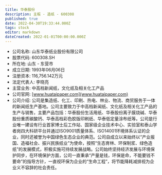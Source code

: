 ```yaml
---
title: 华泰股份
description: 主板 - 造纸 - 600308
published: true
date: 2022-04-30T19:33:44.000Z
tags: stock
editor: markdown
dateCreated: 2022-01-01T00:00:00.000Z
---
```


- 公司名称: 山东华泰纸业股份有限公司
- 股票代码: 600308.SH
- 所在地: 山东 - 东营市
- 成立日期: 1993年06月06日
- 注册资本: 116,756.142万元
- 法定代表人: 李晓亮
- 主营业务: 中高档新闻纸，文化纸及相关化工产品
- 公司官网: [www.huataipaper.com](www.huataipaper.com)
- 公司介绍: 公司是集造纸、化工、印刷、热电、林业、物流、商贸服务于一体的新闻纸生产基地。公司主要致力于中高档新闻纸、文化纸及相关化工产品的生产与销售，主要产品包括：华泰股份生活用纸、华泰股份离子膜烧碱、华泰股份重质碳酸钙、华泰高档彩色胶版印刷纸、华泰低定量涂布纸等。公司是行业唯一建设有行业首家博士后工作站、国家级企业技术中心、实验室和泰山学者岗四大科研平台并通过ISO9001质量体系、ISO14001环境体系认证的企业，同时还被誉为中国绿色生态企业的典范。公司自成立以来始终以“产业报国、造福社会、振兴民族纸业”为使命，按照“生态育林、环保制浆、绿色造纸”的发展模式，积极实施可持续发展战略。公司始终坚持经济发展与环境保护同步，在环境保护方面，公司一直秉承“产量是钱，环保是命，不能要钱不要命”的指导方针，一直视环保为企业的“生命工程”，将节能降耗减排视为企业义不容辞的社会责任。


